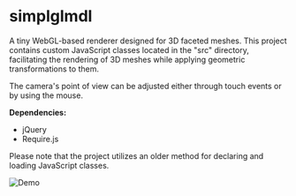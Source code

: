 # simplglmdl

A tiny WebGL-based renderer designed for 3D faceted meshes. This project contains custom JavaScript classes located in the "src" directory, facilitating the rendering of 3D meshes while applying geometric transformations to them.

The camera's point of view can be adjusted either through touch events or by using the mouse.

**Dependencies:**
- jQuery
- Require.js

Please note that the project utilizes an older method for declaring and loading JavaScript classes.

![Demo](./4readme/assets/glflower.gif)
